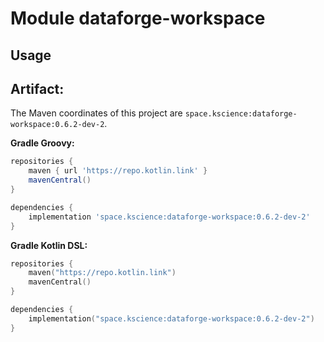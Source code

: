 # Module dataforge-workspace



## Usage

## Artifact:

The Maven coordinates of this project are `space.kscience:dataforge-workspace:0.6.2-dev-2`.

**Gradle Groovy:**
```groovy
repositories {
    maven { url 'https://repo.kotlin.link' }
    mavenCentral()
}

dependencies {
    implementation 'space.kscience:dataforge-workspace:0.6.2-dev-2'
}
```
**Gradle Kotlin DSL:**
```kotlin
repositories {
    maven("https://repo.kotlin.link")
    mavenCentral()
}

dependencies {
    implementation("space.kscience:dataforge-workspace:0.6.2-dev-2")
}
```
